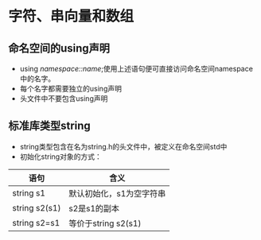 # 字符、串向量和数组
## 命名空间的using声明
- using *namespace::name*;使用上述语句便可直接访问命名空间namespace中的名字。
- 每个名字都需要独立的using声明
- 头文件中不要包含using声明

## 标准库类型string
- string类型包含在名为string.h的头文件中，被定义在命名空间std中
- 初始化string对象的方式：

| 语句 |                       含义                       |
| ----- | ------------------------------------ |
| string s1 |  默认初始化，s1为空字符串 |
| string s2(s1) | s2是s1的副本 |
| string s2=s1 | 等价于string s2(s1) |


